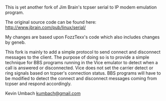 This is yet another fork of Jim Brain's tcpser serial to IP modem emulation program.

The original source code can be found here:
http://www.jbrain.com/pub/linux/serial/

My changes are based upon FozzTexx's code which also includes changes by geneb.

This fork is mainly to add a simple protocol to send connect and disconnect messages to the client.
The purpose of doing so is to provide a simple technique for BBS programs running in the Vice emulator
to detect when a call is answered or disconnected. Vice does not set the carrier detect or ring signals
based on tcpser's connection status. BBS programs will have to be modified to detect the connect
and disconnect messages coming from tcpser and respond accordingly.

Kevin Umbach <kumbach@gmail.com>


